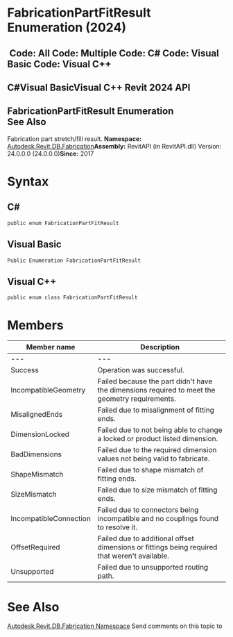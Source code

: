 # FabricationPartFitResult Enumeration (2024)

﻿
 Code: All Code: Multiple Code: C# Code: Visual Basic Code: Visual C++   
---  
C#Visual BasicVisual C++
Revit 2024 API  
---  
FabricationPartFitResult Enumeration  
See Also  
---  
Fabrication part stretch/fill result. 
**Namespace:** [Autodesk.Revit.DB.Fabrication](49e74a25-7ea1-efa6-548a-a3c3d0655e43.md "Autodesk.Revit.DB.Fabrication Namespace")**Assembly:** RevitAPI (in RevitAPI.dll) Version: 24.0.0.0 (24.0.0.0)**Since:** 2017 
# Syntax
C#  
---  
```text
public enum FabricationPartFitResult
```
  
Visual Basic  
---  
```text
Public Enumeration FabricationPartFitResult
```
  
Visual C++  
---  
```text
public enum class FabricationPartFitResult
```
  
# Members
| Member name | Description |
| --- | --- |
| --- | --- |
| Success | Operation was successful. |
| IncompatibleGeometry | Failed because the part didn't have the dimensions required to meet the geometry requirements. |
| MisalignedEnds | Failed due to misalignment of fitting ends. |
| DimensionLocked | Failed due to not being able to change a locked or product listed dimension. |
| BadDimensions | Failed due to the required dimension values not being valid to fabricate. |
| ShapeMismatch | Failed due to shape mismatch of fitting ends. |
| SizeMismatch | Failed due to size mismatch of fitting ends. |
| IncompatibleConnection | Failed due to connectors being incompatible and no couplings found to resolve it. |
| OffsetRequired | Failed due to additional offset dimensions or fittings being required that weren't available. |
| Unsupported | Failed due to unsupported routing path. |

# See Also
[Autodesk.Revit.DB.Fabrication Namespace](49e74a25-7ea1-efa6-548a-a3c3d0655e43.md "Autodesk.Revit.DB.Fabrication Namespace")
Send comments on this topic to 